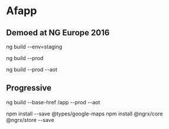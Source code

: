 # Afapp

## Demoed at NG Europe 2016

ng build --env=staging

ng build --prod

ng build --prod --aot

## Progressive 

ng build --base-href /app --prod --aot


npm install --save @types/google-maps
npm install @ngrx/core @ngrx/store --save
